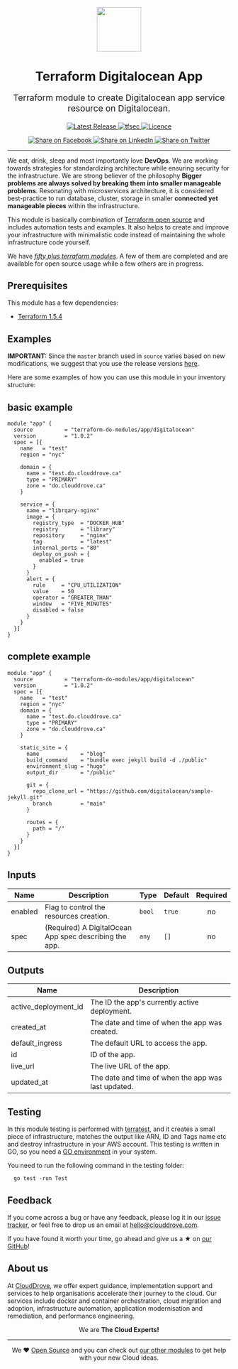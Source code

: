 <!-- This file was automatically generated by the `genie`. Make all changes to `README.yaml` and run `make readme` to rebuild this file. -->

<p align="center"> <img src="https://user-images.githubusercontent.com/50652676/62349836-882fef80-b51e-11e9-99e3-7b974309c7e3.png" width="100" height="100"></p>


<h1 align="center">
    Terraform Digitalocean App
</h1>

<p align="center" style="font-size: 1.2rem;">
    Terraform module to create Digitalocean app service resource on Digitalocean.
</p>

<p align="center">

<a href="https://github.com/terraform-do-modules/terraform-digitalocean-app/releases/latest">
  <img src="https://img.shields.io/github/release/terraform-do-modules/terraform-digitalocean-app.svg" alt="Latest Release">
</a>
<a href="https://github.com/terraform-do-modules/terraform-digitalocean-app/actions/workflows/tfsec.yml">
  <img src="https://github.com/terraform-do-modules/terraform-digitalocean-app/actions/workflows/tfsec.yml/badge.svg" alt="tfsec">
</a>
<a href="LICENSE">
  <img src="https://img.shields.io/badge/License-APACHE-blue.svg" alt="Licence">
</a>


</p>
<p align="center">

<a href='https://facebook.com/sharer/sharer.php?u=https://github.com/terraform-do-modules/terraform-digitalocean-app'>
  <img title="Share on Facebook" src="https://user-images.githubusercontent.com/50652676/62817743-4f64cb80-bb59-11e9-90c7-b057252ded50.png" />
</a>
<a href='https://www.linkedin.com/shareArticle?mini=true&title=Terraform+Digitalocean+App&url=https://github.com/terraform-do-modules/terraform-digitalocean-app'>
  <img title="Share on LinkedIn" src="https://user-images.githubusercontent.com/50652676/62817742-4e339e80-bb59-11e9-87b9-a1f68cae1049.png" />
</a>
<a href='https://twitter.com/intent/tweet/?text=Terraform+Digitalocean+App&url=https://github.com/terraform-do-modules/terraform-digitalocean-app'>
  <img title="Share on Twitter" src="https://user-images.githubusercontent.com/50652676/62817740-4c69db00-bb59-11e9-8a79-3580fbbf6d5c.png" />
</a>

</p>
<hr>


We eat, drink, sleep and most importantly love **DevOps**. We are working towards strategies for standardizing architecture while ensuring security for the infrastructure. We are strong believer of the philosophy <b>Bigger problems are always solved by breaking them into smaller manageable problems</b>. Resonating with microservices architecture, it is considered best-practice to run database, cluster, storage in smaller <b>connected yet manageable pieces</b> within the infrastructure. 

This module is basically combination of [Terraform open source](https://www.terraform.io/) and includes automation tests and examples. It also helps to create and improve your infrastructure with minimalistic code instead of maintaining the whole infrastructure code yourself.

We have [*fifty plus terraform modules*][terraform_modules]. A few of them are completed and are available for open source usage while a few others are in progress.




## Prerequisites

This module has a few dependencies: 
- [Terraform 1.5.4](https://learn.hashicorp.com/terraform/getting-started/install.html)







## Examples


**IMPORTANT:** Since the `master` branch used in `source` varies based on new modifications, we suggest that you use the release versions [here](https://github.com/terraform-do-modules/terraform-digitalocean-app/releases).


Here are some examples of how you can use this module in your inventory structure:
## basic example
```hcl
module "app" {
  source          = "terraform-do-modules/app/digitalocean"
  version         = "1.0.2"
  spec = [{
    name   = "test"
    region = "nyc"

    domain = {
      name = "test.do.clouddrove.ca"
      type = "PRIMARY"
      zone = "do.clouddrove.ca"
    }

    service = {
      name = "librqary-nginx"
      image = {
        registry_type  = "DOCKER_HUB"
        registry       = "library"
        repository     = "nginx"
        tag            = "latest"
        internal_ports = "80"
        deploy_on_push = {
          enabled = true
        }
      }
      alert = {
        rule     = "CPU_UTILIZATION"
        value    = 50
        operator = "GREATER_THAN"
        window   = "FIVE_MINUTES"
        disabled = false
      }
    }
  }]
}
```
## complete example
```hcl
module "app" {
  source          = "terraform-do-modules/app/digitalocean"
  version         = "1.0.2"
  spec = [{
    name   = "test"
    region = "nyc"
    domain = {
      name = "test.do.clouddrove.ca"
      type = "PRIMARY"
      zone = "do.clouddrove.ca"
    }

    static_site = {
      name             = "blog"
      build_command    = "bundle exec jekyll build -d ./public"
      environment_slug = "hugo"
      output_dir       = "/public"

      git = {
        repo_clone_url = "https://github.com/digitalocean/sample-jekyll.git"
        branch         = "main"
      }

      routes = {
        path = "/"
      }
    }
  }]
}
```






## Inputs

| Name | Description | Type | Default | Required |
|------|-------------|------|---------|:--------:|
| enabled | Flag to control the resources creation. | `bool` | `true` | no |
| spec | (Required) A DigitalOcean App spec describing the app. | `any` | `[]` | no |

## Outputs

| Name | Description |
|------|-------------|
| active\_deployment\_id | The ID the app's currently active deployment. |
| created\_at | The date and time of when the app was created. |
| default\_ingress | The default URL to access the app. |
| id | ID of the app. |
| live\_url | The live URL of the app. |
| updated\_at | The date and time of when the app was last updated. |




## Testing
In this module testing is performed with [terratest](https://github.com/gruntwork-io/terratest), and it creates a small piece of infrastructure, matches the output like ARN, ID and Tags name etc and destroy infrastructure in your AWS account. This testing is written in GO, so you need a [GO environment](https://golang.org/doc/install) in your system. 

You need to run the following command in the testing folder:
```shell
  go test -run Test
```



## Feedback
If you come across a bug or have any feedback, please log it in our [issue tracker](https://github.com/terraform-do-modules/terraform-digitalocean-app/issues), or feel free to drop us an email at [hello@clouddrove.com](mailto:hello@clouddrove.com).

If you have found it worth your time, go ahead and give us a ★ on [our GitHub](https://github.com/terraform-do-modules/terraform-digitalocean-app)!

## About us

At [CloudDrove][website], we offer expert guidance, implementation support and services to help organisations accelerate their journey to the cloud. Our services include docker and container orchestration, cloud migration and adoption, infrastructure automation, application modernisation and remediation, and performance engineering.

<p align="center">We are <b> The Cloud Experts!</b></p>
<hr />
<p align="center">We ❤️  <a href="https://github.com/clouddrove">Open Source</a> and you can check out <a href="https://github.com/clouddrove">our other modules</a> to get help with your new Cloud ideas.</p>

  [website]: https://clouddrove.com
  [github]: https://github.com/clouddrove
  [linkedin]: https://cpco.io/linkedin
  [twitter]: https://twitter.com/clouddrove/
  [email]: https://clouddrove.com/contact-us.html
  [terraform_modules]: https://github.com/clouddrove?utf8=%E2%9C%93&q=terraform-&type=&language=
